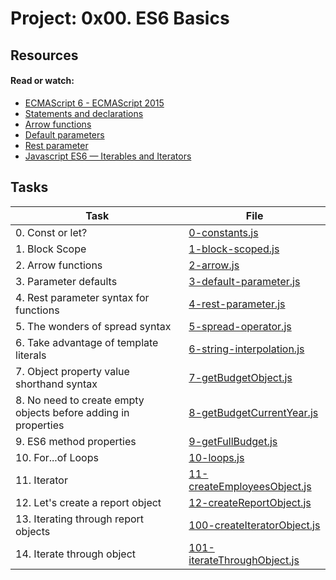 # Project: 0x00. ES6 Basics

## Resources

#### Read or watch:

- [ECMAScript 6 - ECMAScript 2015](https://intranet.alxswe.com/rltoken/NW1dFLFExQ12_hD8yvkV3A)
- [Statements and declarations](https://intranet.alxswe.com/rltoken/sroRUsUvOZV28V99MHDenw)
- [Arrow functions](https://intranet.alxswe.com/rltoken/N2WLylppCtkkX3YFFtyUHw)
- [Default parameters](https://intranet.alxswe.com/rltoken/kbw9gMO6sdeOKAY23SYVgA)
- [Rest parameter](https://intranet.alxswe.com/rltoken/erZfCvacuGVk9z1CQlJvYQ)
- [Javascript ES6 — Iterables and Iterators](https://intranet.alxswe.com/rltoken/Xu2HqkiKkrN7z1v9DL37fw)

## Tasks

| Task                                                           | File                                                         |
| -------------------------------------------------------------- | ------------------------------------------------------------ |
| 0. Const or let?                                               | [0-constants.js](./0-constants.js)                           |
| 1. Block Scope                                                 | [1-block-scoped.js](./1-block-scoped.js)                     |
| 2. Arrow functions                                             | [2-arrow.js](./2-arrow.js)                                   |
| 3. Parameter defaults                                          | [3-default-parameter.js](./3-default-parameter.js)           |
| 4. Rest parameter syntax for functions                         | [4-rest-parameter.js](./4-rest-parameter.js)                 |
| 5. The wonders of spread syntax                                | [5-spread-operator.js](./5-spread-operator.js)               |
| 6. Take advantage of template literals                         | [6-string-interpolation.js](./6-string-interpolation.js)     |
| 7. Object property value shorthand syntax                      | [7-getBudgetObject.js](./7-getBudgetObject.js)               |
| 8. No need to create empty objects before adding in properties | [8-getBudgetCurrentYear.js](./8-getBudgetCurrentYear.js)     |
| 9. ES6 method properties                                       | [9-getFullBudget.js](./9-getFullBudget.js)                   |
| 10. For...of Loops                                             | [10-loops.js](./10-loops.js)                                 |
| 11. Iterator                                                   | [11-createEmployeesObject.js](./11-createEmployeesObject.js) |
| 12. Let's create a report object                               | [12-createReportObject.js](./12-createReportObject.js)       |
| 13. Iterating through report objects                           | [100-createIteratorObject.js](./100-createIteratorObject.js) |
| 14. Iterate through object                                     | [101-iterateThroughObject.js](./101-iterateThroughObject.js) |
